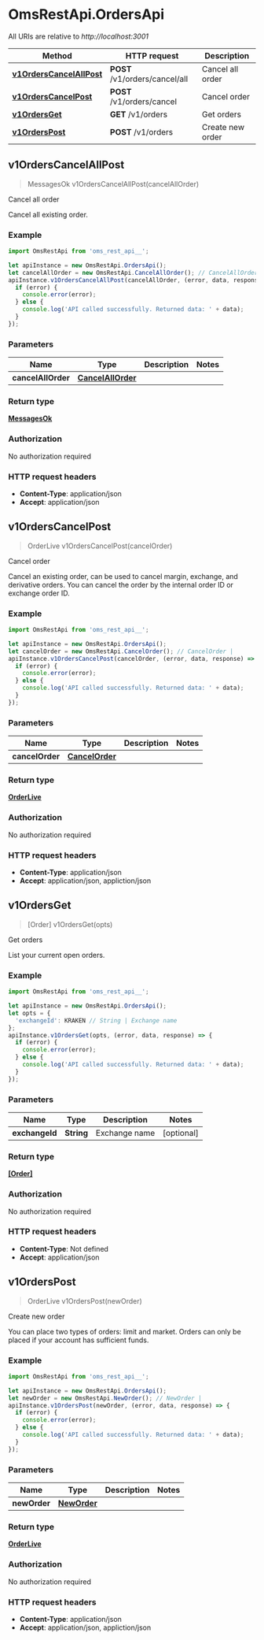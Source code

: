 # OmsRestApi.OrdersApi

All URIs are relative to *http://localhost:3001*

Method | HTTP request | Description
------------- | ------------- | -------------
[**v1OrdersCancelAllPost**](OrdersApi.md#v1OrdersCancelAllPost) | **POST** /v1/orders/cancel/all | Cancel all order
[**v1OrdersCancelPost**](OrdersApi.md#v1OrdersCancelPost) | **POST** /v1/orders/cancel | Cancel order
[**v1OrdersGet**](OrdersApi.md#v1OrdersGet) | **GET** /v1/orders | Get orders
[**v1OrdersPost**](OrdersApi.md#v1OrdersPost) | **POST** /v1/orders | Create new order



## v1OrdersCancelAllPost

> MessagesOk v1OrdersCancelAllPost(cancelAllOrder)

Cancel all order

Cancel all existing order.

### Example

```javascript
import OmsRestApi from 'oms_rest_api__';

let apiInstance = new OmsRestApi.OrdersApi();
let cancelAllOrder = new OmsRestApi.CancelAllOrder(); // CancelAllOrder | 
apiInstance.v1OrdersCancelAllPost(cancelAllOrder, (error, data, response) => {
  if (error) {
    console.error(error);
  } else {
    console.log('API called successfully. Returned data: ' + data);
  }
});
```

### Parameters


Name | Type | Description  | Notes
------------- | ------------- | ------------- | -------------
 **cancelAllOrder** | [**CancelAllOrder**](CancelAllOrder.md)|  | 

### Return type

[**MessagesOk**](MessagesOk.md)

### Authorization

No authorization required

### HTTP request headers

- **Content-Type**: application/json
- **Accept**: application/json


## v1OrdersCancelPost

> OrderLive v1OrdersCancelPost(cancelOrder)

Cancel order

Cancel an existing order, can be used to cancel margin, exchange, and derivative orders. You can cancel the order by the internal order ID or exchange order ID.

### Example

```javascript
import OmsRestApi from 'oms_rest_api__';

let apiInstance = new OmsRestApi.OrdersApi();
let cancelOrder = new OmsRestApi.CancelOrder(); // CancelOrder | 
apiInstance.v1OrdersCancelPost(cancelOrder, (error, data, response) => {
  if (error) {
    console.error(error);
  } else {
    console.log('API called successfully. Returned data: ' + data);
  }
});
```

### Parameters


Name | Type | Description  | Notes
------------- | ------------- | ------------- | -------------
 **cancelOrder** | [**CancelOrder**](CancelOrder.md)|  | 

### Return type

[**OrderLive**](OrderLive.md)

### Authorization

No authorization required

### HTTP request headers

- **Content-Type**: application/json
- **Accept**: application/json, appliction/json


## v1OrdersGet

> [Order] v1OrdersGet(opts)

Get orders

List your current open orders.

### Example

```javascript
import OmsRestApi from 'oms_rest_api__';

let apiInstance = new OmsRestApi.OrdersApi();
let opts = {
  'exchangeId': KRAKEN // String | Exchange name
};
apiInstance.v1OrdersGet(opts, (error, data, response) => {
  if (error) {
    console.error(error);
  } else {
    console.log('API called successfully. Returned data: ' + data);
  }
});
```

### Parameters


Name | Type | Description  | Notes
------------- | ------------- | ------------- | -------------
 **exchangeId** | **String**| Exchange name | [optional] 

### Return type

[**[Order]**](Order.md)

### Authorization

No authorization required

### HTTP request headers

- **Content-Type**: Not defined
- **Accept**: application/json


## v1OrdersPost

> OrderLive v1OrdersPost(newOrder)

Create new order

You can place two types of orders: limit and market. Orders can only be placed if your account has sufficient funds.

### Example

```javascript
import OmsRestApi from 'oms_rest_api__';

let apiInstance = new OmsRestApi.OrdersApi();
let newOrder = new OmsRestApi.NewOrder(); // NewOrder | 
apiInstance.v1OrdersPost(newOrder, (error, data, response) => {
  if (error) {
    console.error(error);
  } else {
    console.log('API called successfully. Returned data: ' + data);
  }
});
```

### Parameters


Name | Type | Description  | Notes
------------- | ------------- | ------------- | -------------
 **newOrder** | [**NewOrder**](NewOrder.md)|  | 

### Return type

[**OrderLive**](OrderLive.md)

### Authorization

No authorization required

### HTTP request headers

- **Content-Type**: application/json
- **Accept**: application/json, appliction/json

